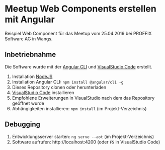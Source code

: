 Meetup Web Components erstellen mit Angular
===========================================

Beispiel Web Component für das Meetup vom 25.04.2019 bei PROFFIX Software AG in Wangs.

Inbetriebnahme
--------------
Die Software wurde mit der [Angular CLI](https://cli.angular.io) und [VisualStudio Code](https://code.visualstudio.com) erstellt.
1. Installation [NodeJS](https://nodejs.org)
2. Installation Angular CLI: `npm install @angular/cli -g`
3. Dieses Repository clonen oder herunterladen
4. [VisualStudio Code](https://code.visualstudio.com) installieren
5. Empfohlene Erweiterungen in VisualStudio nach dem das Repository geöffnet wurde
6. Abhängigkeiten installieren: `npm install` (im Projekt-Verzeichnis)

Debugging
---------
1. Entwicklungsserver starten: `ng serve --aot` (im Projekt-Verzeichnis)
2. Software aufrufen: http://localhost:4200 (oder `F5` in VisualStudio Code)
